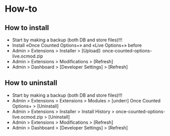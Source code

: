 # How-to

## How to install
* Start by making a backup (both DB and store files)!!!
* Install «Once Counted Options+» and «Live Options+» before
* Admin > Extensions > Installer > [Upload]: once-counted-options-live.ocmod.zip
* Admin > Extensions > Modifications > [Refresh]
* Admin > Dashboard > [Developer Settings] > [Refresh]

## How to uninstall
* Start by making a backup (both DB and store files)!!!
* Admin > Extensions > Extensions > Modules > [underr] Once Counted Options+ > [Uninstall]
* Admin > Extensions > Installer > Install History > once-counted-options-live.ocmod.zip > [Uninstall]
* Admin > Extensions > Modifications > [Refresh]
* Admin > Dashboard > [Developer Settings] > [Refresh]

